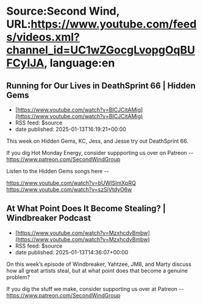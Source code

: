 # Source:Second Wind, URL:https://www.youtube.com/feeds/videos.xml?channel_id=UC1wZGocgLvopgOqBUFCyIJA, language:en

## Running for Our Lives in DeathSprint 66 | Hidden Gems
 - [https://www.youtube.com/watch?v=BICJCitAMig](https://www.youtube.com/watch?v=BICJCitAMig)
 - RSS feed: $source
 - date published: 2025-01-13T16:19:21+00:00

This week on Hidden Gems, KC, Jess, and Jesse try out DeathSprint 66.

If you dig Hot Monday Energy, consider suppporting us over on Patreon -- https://www.patreon.com/SecondWindGroup

Listen to the Hidden Gems songs here -- 

https://www.youtube.com/watch?v=bUWISImXpRQ
https://www.youtube.com/watch?v=szSjVtdyO6w

## At What Point Does It Become Stealing? | Windbreaker Podcast
 - [https://www.youtube.com/watch?v=MzxhcdvBmbw](https://www.youtube.com/watch?v=MzxhcdvBmbw)
 - RSS feed: $source
 - date published: 2025-01-13T14:36:07+00:00

On this week’s episode of Windbreaker, Yahtzee, JM8, and Marty discuss how all great artists steal, but at what point does that become a genuine problem?

If you dig the stuff we make, consider supporting us over at Patreon -- https://www.patreon.com/SecondWindGroup

